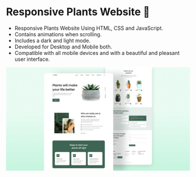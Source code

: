 # Responsive Plants Website 🎍 

- Responsive Plants Website Using HTML, CSS and JavaScript.
- Contains animations when scrolling.
- Includes a dark and light mode.
- Developed for Desktop and Mobile both.
- Compatible with all mobile devices and with a beautiful and pleasant user interface.

![plants website](/preview.png)
